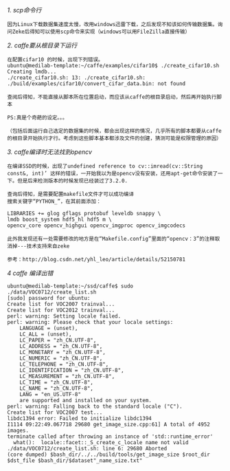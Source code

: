 *1. scp命令行*
    
    因为Linux下载数据集速度太慢，改用windows迅雷下载，之后发现不知该如何传输数据集。询问Zeke后得知可以使用scp命令来实现（windows可以用FileZilla直接传输）

*2. caffe要从根目录下运行*

    在配置cifar10 的时候，出现下列错误。
    ubuntu@medilab-template:~/caffe/examples/cifar10$ ./create_cifar10.sh 
    Creating lmdb...
    ./create_cifar10.sh: 13: ./create_cifar10.sh: ./build/examples/cifar10/convert_cifar_data.bin: not found

    查阅后得知，不能直接从脚本所在位置启动，而应该从caffe的根目录启动，然后再开始执行脚本

    PS:真是个奇葩的设定。。。

    （包括后面运行自己选定的数据集的时候，都会出现这样的情况，几乎所有的脚本都要从caffe的根目录开始执行才行。考虑到这些脚本基本都涉及文件的创建，猜测可能是权限管理的原因）

*3. caffe编译时无法找到opencv*

    在编译SSD的时候，出现了undefined reference to cv::imread(cv::String const&, int)’ 这样的错误，一开始我以为是opencv没有安装，还用apt-get命令安装了一下。但是后来检测版本的时候发现已经装过了3.2.0.

    查询后得知，是需要配置makefile文件才可以成功编译
    搜索关键字“PYTHON_”，在其前面添加：

    LIBRARIES += glog gflags protobuf leveldb snappy \
    lmdb boost_system hdf5_hl hdf5 m \
    opencv_core opencv_highgui opencv_imgproc opencv_imgcodecs

    此外我发现还有一处需要修改的地方是在“Makefile.config”里面的“opencv：3”的注释取消掉---技术支持来自zeke

    参考：http://blog.csdn.net/yhl_leo/article/details/52150781
 
 *4 caffe 编译出错*
 
    ubuntu@medilab-template:~/ssd/caffe$ sudo ./data/VOC0712/create_list.sh 
    [sudo] password for ubuntu: 
    Create list for VOC2007 trainval...
    Create list for VOC2012 trainval...
    perl: warning: Setting locale failed.
    perl: warning: Please check that your locale settings:
	    LANGUAGE = (unset),
        LC_ALL = (unset),
        LC_PAPER = "zh_CN.UTF-8",
        LC_ADDRESS = "zh_CN.UTF-8",
        LC_MONETARY = "zh_CN.UTF-8",
        LC_NUMERIC = "zh_CN.UTF-8",
        LC_TELEPHONE = "zh_CN.UTF-8",
        LC_IDENTIFICATION = "zh_CN.UTF-8",
        LC_MEASUREMENT = "zh_CN.UTF-8",
        LC_TIME = "zh_CN.UTF-8",
        LC_NAME = "zh_CN.UTF-8",
        LANG = "en_US.UTF-8"
        are supported and installed on your system.
    perl: warning: Falling back to the standard locale ("C").
    Create list for VOC2007 test...
    libdc1394 error: Failed to initialize libdc1394
    I1114 09:22:49.067718 29680 get_image_size.cpp:61] A total of 4952 images.
    terminate called after throwing an instance of 'std::runtime_error'
      what():  locale::facet::_S_create_c_locale name not valid
    ./data/VOC0712/create_list.sh: line 6: 29680 Aborted                 (core dumped) $bash_dir/../../build/tools/get_image_size $root_dir $dst_file $bash_dir/$dataset"_name_size.txt"
